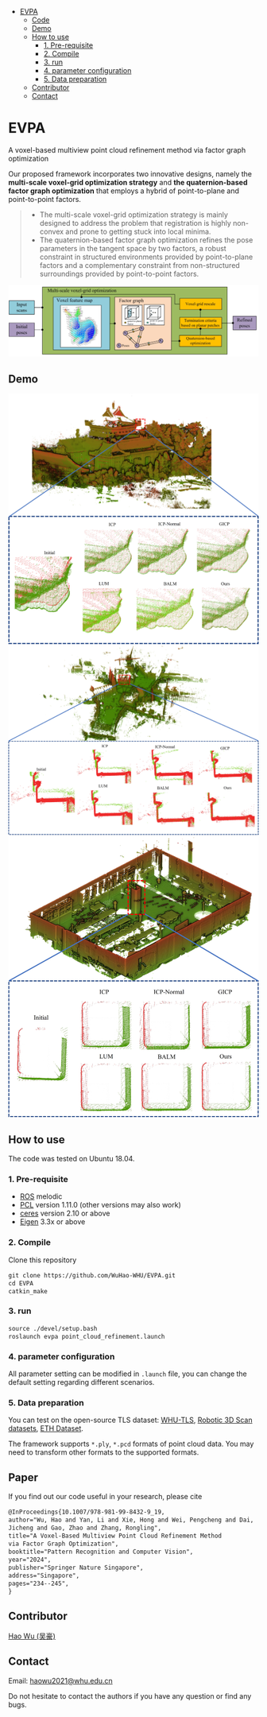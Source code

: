 - [EVPA](#evpa)
  - [Code](#code)
  - [Demo](#demo)
  - [How to use](#how-to-use)
    - [1. Pre-requisite](#1-pre-requisite)
    - [2. Compile](#2-compile)
    - [3. run](#3-run)
    - [4. parameter configuration](#4-parameter-configuration)
    - [5. Data preparation](#5-data-preparation)
  - [Contributor](#contributor)
  - [Contact](#contact)


# EVPA
A voxel-based multiview point cloud refinement method via factor graph optimization

Our proposed framework incorporates two innovative designs, namely the **multi-scale voxel-grid optimization strategy** and **the quaternion-based factor graph optimization** that employs a hybrid of point-to-plane and point-to-point factors. 

> * The multi-scale voxel-grid optimization strategy is mainly designed to address the problem that registration is highly non-convex and prone to getting stuck into local minima. 
> * The quaternion-based factor graph optimization refines the pose parameters in the tangent space by two factors, a robust constraint in structured environments provided by point-to-plane factors and a complementary constraint from non-structured surroundings provided by point-to-point factors.

![overview](./fig/overview2.jpg)


## Demo

![fig1](./fig/exp_1.jpg)
![fig2](./fig/exp_2.jpg)
![fig3](./fig/exp_3.jpg)


## How to use
The code was tested on Ubuntu 18.04.

### 1. Pre-requisite
   * [ROS](https://wiki.ros.org/melodic/Installation/Ubuntu) melodic
   * [PCL](https://github.com/PointCloudLibrary/pcl) version 1.11.0 (other versions may also work)
   * [ceres](http://ceres-solver.org/installation.html) version 2.10 or above
   * [Eigen](https://eigen.tuxfamily.org/index.php?title=Main_Page) 3.3x or above

### 2. Compile
Clone this repository

```
git clone https://github.com/WuHao-WHU/EVPA.git
cd EVPA
catkin_make
```


### 3. run

```
source ./devel/setup.bash
roslaunch evpa point_cloud_refinement.launch
```
### 4. parameter configuration
All parameter setting can be modified in ``.launch`` file, you can change the default setting regarding different scenarios.

### 5. Data preparation
You can test on the open-source TLS dataset: [WHU-TLS](http://3s.whu.edu.cn/ybs/en/benchmark.htm), [Robotic 3D Scan datasets](http://kos.informatik.uni-osnabrueck.de/3Dscans/), [ETH Dataset](https://prs.igp.ethz.ch/research/completed_projects/automatic_registration_of_point_clouds.html).


The framework supports `*.ply`, `*.pcd` formats of point cloud data. You may need to transform other formats to the supported formats.

## Paper
If you find out our code useful in your research, please cite
```
@InProceedings{10.1007/978-981-99-8432-9_19,
author="Wu, Hao and Yan, Li and Xie, Hong and Wei, Pengcheng and Dai, Jicheng and Gao, Zhao and Zhang, Rongling",
title="A Voxel-Based Multiview Point Cloud Refinement Method via Factor Graph Optimization",
booktitle="Pattern Recognition and Computer Vision",
year="2024",
publisher="Springer Nature Singapore",
address="Singapore",
pages="234--245",
}
```

## Contributor
[Hao Wu (吴豪)](https://github.com/WuHao-WHU)

## Contact 
Email: haowu2021@whu.edu.cn


Do not hesitate to contact the authors if you have any question or find any bugs.
